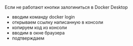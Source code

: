 Если не работают кнопки залогиниться в Docker Desktop
- вводим команду docker login
- открываем ссылку написанную в консоли
- копируем код из консоли
- вводим в окне браузера
- подтверждаем